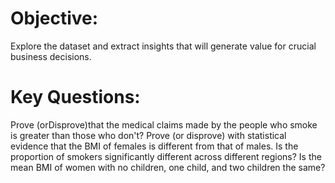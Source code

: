 # Objective:
Explore the dataset and extract insights that will generate value for crucial business decisions.

# Key Questions:
Prove (orDisprove)that the medical claims made by the people who smoke is greater than those who don't?
Prove (or disprove) with statistical evidence that the BMI of females is different from that of males.
Is the proportion of smokers significantly different across different regions?
Is the mean BMI of women with no children, one child, and two children the same?
